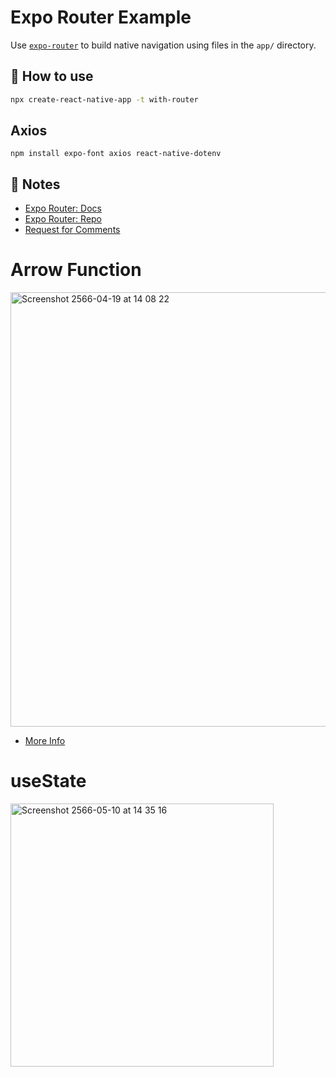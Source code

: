 # Expo Router Example

Use [`expo-router`](https://expo.github.io/router) to build native navigation using files in the `app/` directory.

## 🚀 How to use

```sh
npx create-react-native-app -t with-router
```

## Axios 
```
npm install expo-font axios react-native-dotenv
```

## 📝 Notes

- [Expo Router: Docs](https://expo.github.io/router)
- [Expo Router: Repo](https://github.com/expo/router)
- [Request for Comments](https://github.com/expo/router/discussions/1)

# Arrow Function 
<img width="695" alt="Screenshot 2566-04-19 at 14 08 22" src="https://user-images.githubusercontent.com/57714919/232994506-e960694f-c4e6-4cfe-af15-989a5333b7cc.png">

- [More Info](https://dev.to/hambalee/arrow-function-javascript-51k)

# useState
<img width="421" alt="Screenshot 2566-05-10 at 14 35 16" src="https://github.com/Gibbs3699/react-native-job-finder/assets/57714919/83817c74-b93e-433e-88a9-9c1d533ad49e">
